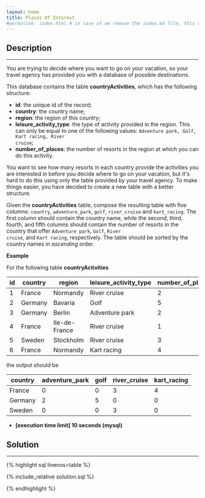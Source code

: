 ```yaml
---
layout: home
title: Places Of Interest
#permalink: index.html # in case of we remove the index.md file, this doc will be the index page
---
```


<div class="row">
<div class="columnStmt" markdown="1">

## Description

---

You are trying to decide where you want to go on your vacation, so your travel agency has provided you with a database of possible destinations.

This database contains the table **countryActivities**, which has the following structure:

- **id**: the unique id of the record;
- **country**: the country name;
- **region**: the region of this country;
- **leisure_activity_type**: the type of activity provided in the region. This can only be equal to one of the following values: <code>Adventure park, Golf, Kart racing, River cruise</code>;
- **number_of_places**: the number of resorts in the region at which you can do this activity.

You want to see how many resorts in each country provide the activities you are interested in before you decide where to go on your vacation, but it's hard to do this using only the table provided by your travel agency. To make things easier, you have decided to create a new table with a better structure.

Given the **countryActivities** table, compose the resulting table with five columns: <code>country</code>, <code>adventure_park</code>, <code>golf</code>, <code>river_cruise</code> and <code>kart_racing</code>. The first column should contain the country name, while the second, third, fourth, and fifth columns should contain the number of resorts in the country that offer <code>Adventure park</code>, <code>Golf</code>, <code>River cruise</code>, and <code>Kart racing</code>, respectively. The table should be sorted by the country names in _ascending_ order.

**Example**

For the following table **countryActivities**

| id  | country | region        | leisure_activity_type | number_of_places |
| --- | ------- | ------------- | --------------------- | ---------------- |
| 1   | France  | Normandy      | River cruise          | 2                |
| 2   | Germany | Bavaria       | Golf                  | 5                |
| 3   | Germany | Berlin        | Adventure park        | 2                |
| 4   | France  | Ile-de-France | River cruise          | 1                |
| 5   | Sweden  | Stockholm     | River cruise          | 3                |
| 6   | France  | Normandy      | Kart racing           | 4                |

the output should be

| country | adventure_park | golf | river_cruise | kart_racing |
| ------- | -------------- | ---- | ------------ | ----------- |
| France  | 0              | 0    | 3            | 4           |
| Germany | 2              | 5    | 0            | 0           |
| Sweden  | 0              | 0    | 3            | 0           |

- **[execution time limit] 10 seconds (mysql)**

</div>
<div class="columnSol" markdown="1">

## Solution

---

{% highlight sql linenos=table %}

{% include_relative solution.sql %}

{% endhighlight %}

</div>
</div>
